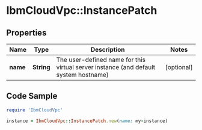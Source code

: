 # IbmCloudVpc::InstancePatch

## Properties

Name | Type | Description | Notes
------------ | ------------- | ------------- | -------------
**name** | **String** | The user-defined name for this virtual server instance (and default system hostname) | [optional] 

## Code Sample

```ruby
require 'IbmCloudVpc'

instance = IbmCloudVpc::InstancePatch.new(name: my-instance)
```


